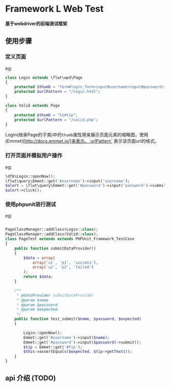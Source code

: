 # Framework L Web Test

**基于webdriver的前端测试框架**

## 使用步骤

### 定义页面

eg:
```php
class Login extends \flwt\wpd\Page
{
    protected $thumb = "form#login_form>input#username+input#password+input#submitBtn";
    protected $urlPattern = "/login.html";
}

class Valid extends Page
{
    protected $thumb = "h1#tip";
    protected $urlPattern = "/valid.php";
}

```

Login(继承Page的子类)中的`thumb`属性用来展示页面元素的缩略图，使用(Emmet)[http://docs.emmet.io/]来表示。`urlPattern` 表示该页面url的格式。

### 打开页面并模拟用户操作
eg:
```php
\dfb\Login::openNow();
\flwt\query\Emmet::get('#username')->input('username');
$alert = \flwt\query\Emmet::get('#password')->input('password')->submit(1);
$alert->click();

```

### 使用phpunit进行测试

eg:

```php

PageClassManager::addClass(Login::class);
PageClassManager::addClass(Valid::class);
class PageTest extends extends PHPUnit_Framework_TestCase
{
    public function submitDataProvider()
    {
        $data = array(
            array('u1', 'p1', 'success'),
            array('u2', 'p2', 'failed')
        );
        return $data;
    }

    /**
     * @dataProvider submitDataProvider
     * @param $name
     * @param $password
     * @param $expected
     */
    public function test_submit($name, $password, $expected)
    {

        Login::openNow();
        Emmet::get('#username')->input($name);
        Emmet::get('#password')->input($password)->submit();
        $tip = Emmet::get('#tip');
        $this->assertEquals($expected, $tip->getText());
    }
}
```

## api 介绍 (TODO)


